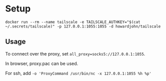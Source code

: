 # Setup

```
docker run --rm --name tailscale -e TAILSCALE_AUTHKEY="$(cat ~/.secrets/tailscale)" -p 127.0.0.1:1055:1055 -d howardjohn/tailscale
```

## Usage

To connect over the proxy, set `all_proxy=socks5://127.0.0.1:1055`.

In browser, proxy.pac can be used.

For ssh, add `-o 'ProxyCommand /usr/bin/nc -x 127.0.0.1:1055 %h %p'`